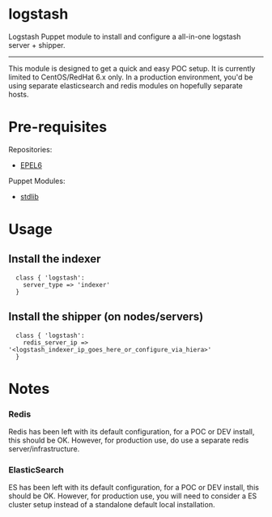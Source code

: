 logstash
========                                 

Logstash Puppet module to install and configure a all-in-one logstash server + shipper. 

---
This module is designed to get a quick and easy POC setup. It is currently limited to CentOS/RedHat 6.x only. In a production environment, you'd be using separate elasticsearch and redis modules on hopefully separate hosts. 


# Pre-requisites
  
Repositories:

- [EPEL6](http://www.mirrorservice.org/sites/dl.fedoraproject.org/pub/epel/6/i386/repoview/epel-release.html)
    
Puppet Modules:

- [stdlib](https://github.com/puppetlabs/puppetlabs-stdlib) 


# Usage
    
## Install the indexer                   
```
  class { 'logstash':                    
    server_type => 'indexer'
  }
```

## Install the shipper (on nodes/servers)                                                                                                                                                                                       
```
  class { 'logstash':
    redis_server_ip => '<logstash_indexer_ip_goes_here_or_configure_via_hiera>'
  }
```

# Notes

### Redis

Redis has been left with its default configuration, for a POC or DEV install, this should be OK. However, for production use, do use a separate redis server/infrastructure. 

### ElasticSearch

ES has been left with its default configuration, for a POC or DEV install, this should be OK. However, for production use, you will need to consider a ES cluster setup instead of a standalone default local installation.

